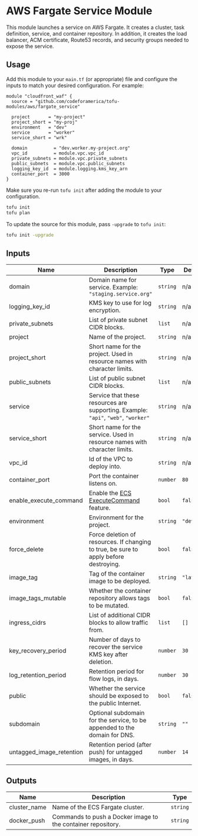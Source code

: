 # AWS Fargate Service Module

This module launches a service on AWS Fargate. It creates a cluster, task
definition, service, and container repository. In addition, it creates the load
balancer, ACM certificate, Route53 records, and security groups needed to expose
the service.

## Usage

Add this module to your `main.tf` (or appropriate) file and configure the inputs
to match your desired configuration. For example:

```hcl
module "cloudfront_waf" {
  source = "github.com/codeforamerica/tofu-modules/aws/fargate_service"

  project       = "my-project"
  project_short = "my-proj"
  environment   = "dev"
  service       = "worker"
  service_short = "wrk"

  domain          = "dev.worker.my-project.org"
  vpc_id          = module.vpc.vpc_id
  private_subnets = module.vpc.private_subnets
  public_subnets  = module.vpc.public_subnets
  logging_key_id  = module.logging.kms_key_arn
  container_port  = 3000
}
```

Make sure you re-run `tofu init` after adding the module to your configuration.

```bash
tofu init
tofu plan
```

To update the source for this module, pass `-upgrade` to `tofu init`:

```bash
tofu init -upgrade
```

## Inputs

| Name                     | Description                                                                           | Type     | Default    | Required |
|--------------------------|---------------------------------------------------------------------------------------|----------|------------|----------|
| domain                   | Domain name for service. Example: `"staging.service.org"`                             | `string` | n/a        | yes      |
| logging_key_id           | KMS key to use for log encryption.                                                    | `string` | n/a        | yes      |
| private_subnets          | List of private subnet CIDR blocks.                                                   | `list`   | n/a        | yes      |
| project                  | Name of the project.                                                                  | `string` | n/a        | yes      |
| project_short            | Short name for the project. Used in resource names with character limits.             | `string` | n/a        | yes      |
| public_subnets           | List of public subnet CIDR blocks.                                                    | `list`   | n/a        | yes      |
| service                  | Service that these resources are supporting. Example: `"api"`, `"web"`, `"worker"`    | `string` | n/a        | yes      |
| service_short            | Short name for the service. Used in resource names with character limits.             | `string` | n/a        | yes      |
| vpc_id                   | Id of the VPC to deploy into.                                                         | `string` | n/a        | yes      |
| container_port           | Port the container listens on.                                                        | `number` | `80`       | no       |
| enable_execute_command   | Enable the [ECS ExecuteCommand][ecs-exec] feature.                                    | `bool`   | `false`    | no       |
| environment              | Environment for the project.                                                          | `string` | `"dev"`    | no       |
| force_delete             | Force deletion of resources. If changing to true, be sure to apply before destroying. | `bool`   | `false`    | no       |
| image_tag                | Tag of the container image to be deployed.                                            | `string` | `"latest"` | no       |
| image_tags_mutable       | Whether the container repository allows tags to be mutated.                           | `bool`   | `false`    | no       |
| ingress_cidrs            | List of additional CIDR blocks to allow traffic from.                                 | `list`   | `[]`       | no       |
| key_recovery_period      | Number of days to recover the service KMS key after deletion.                         | `number` | `30`       | no       |
| log_retention_period     | Retention period for flow logs, in days.                                              | `number` | `30`       | no       |
| public                   | Whether the service should be exposed to the public Internet.                         | `bool`   | `false`    | no       |
| subdomain                | Optional subdomain for the service, to be appended to the domain for DNS.             | `string` | `""`       | no       |
| untagged_image_retention | Retention period (after push) for untagged images, in days.                           | `number` | `14`       | no       |

## Outputs

| Name         | Description                                                  | Type     |
|--------------|--------------------------------------------------------------|----------|
| cluster_name | Name of the ECS Fargate cluster.                             | `string` |
| docker_push  | Commands to push a Docker image to the container repository. | `string` |

[ecs-exec]: https://docs.aws.amazon.com/AmazonECS/latest/developerguide/ecs-exec.html
